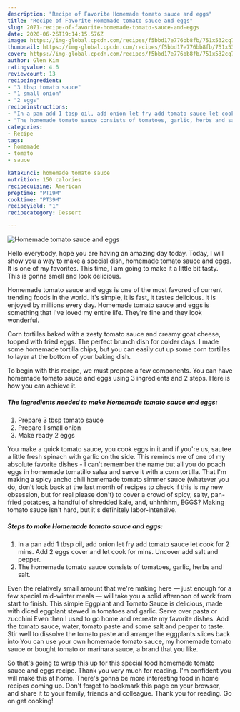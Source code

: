 ```yaml
---
description: "Recipe of Favorite Homemade tomato sauce and eggs"
title: "Recipe of Favorite Homemade tomato sauce and eggs"
slug: 2071-recipe-of-favorite-homemade-tomato-sauce-and-eggs
date: 2020-06-26T19:14:15.576Z
image: https://img-global.cpcdn.com/recipes/f5bbd17e776bb8fb/751x532cq70/homemade-tomato-sauce-and-eggs-recipe-main-photo.jpg
thumbnail: https://img-global.cpcdn.com/recipes/f5bbd17e776bb8fb/751x532cq70/homemade-tomato-sauce-and-eggs-recipe-main-photo.jpg
cover: https://img-global.cpcdn.com/recipes/f5bbd17e776bb8fb/751x532cq70/homemade-tomato-sauce-and-eggs-recipe-main-photo.jpg
author: Glen Kim
ratingvalue: 4.6
reviewcount: 13
recipeingredient:
- "3 tbsp tomato sauce"
- "1 small onion"
- "2 eggs"
recipeinstructions:
- "In a pan add 1 tbsp oil, add onion let fry add tomato sauce let cook for 2 mins. Add 2 eggs cover and let cook for mins. Uncover add salt and pepper."
- "The homemade tomato sauce consists of tomatoes, garlic, herbs and salt."
categories:
- Recipe
tags:
- homemade
- tomato
- sauce

katakunci: homemade tomato sauce 
nutrition: 150 calories
recipecuisine: American
preptime: "PT19M"
cooktime: "PT39M"
recipeyield: "1"
recipecategory: Dessert

---
```



![Homemade tomato sauce and eggs](https://img-global.cpcdn.com/recipes/f5bbd17e776bb8fb/751x532cq70/homemade-tomato-sauce-and-eggs-recipe-main-photo.jpg)

Hello everybody, hope you are having an amazing day today. Today, I will show you a way to make a special dish, homemade tomato sauce and eggs. It is one of my favorites. This time, I am going to make it a little bit tasty. This is gonna smell and look delicious.

Homemade tomato sauce and eggs is one of the most favored of current trending foods in the world. It's simple, it is fast, it tastes delicious. It is enjoyed by millions every day. Homemade tomato sauce and eggs is something that I've loved my entire life. They're fine and they look wonderful.

Corn tortillas baked with a zesty tomato sauce and creamy goat cheese, topped with fried eggs. The perfect brunch dish for colder days. I made some homemade tortilla chips, but you can easily cut up some corn tortillas to layer at the bottom of your baking dish.


To begin with this recipe, we must prepare a few components. You can have homemade tomato sauce and eggs using 3 ingredients and 2 steps. Here is how you can achieve it.

<!--inarticleads1-->

##### The ingredients needed to make Homemade tomato sauce and eggs:

1. Prepare 3 tbsp tomato sauce
1. Prepare 1 small onion
1. Make ready 2 eggs


You make a quick tomato sauce, you cook eggs in it and if you&#39;re us, sautee a little fresh spinach with garlic on the side. This reminds me of one of my absolute favorite dishes - I can&#39;t remember the name but all you do poach eggs in homemade tomatillo salsa and serve it with a corn tortilla. That I&#39;m making a spicy ancho chili homemade tomato simmer sauce (whatever you do, don&#39;t look back at the last month of recipes to check if this is my new obsession, but for real please don&#39;t) to cover a crowd of spicy, salty, pan-fried potatoes, a handful of shredded kale, and, uhhhhhm, EGGS? Making tomato sauce isn&#39;t hard, but it&#39;s definitely labor-intensive. 

<!--inarticleads2-->

##### Steps to make Homemade tomato sauce and eggs:

1. In a pan add 1 tbsp oil, add onion let fry add tomato sauce let cook for 2 mins. Add 2 eggs cover and let cook for mins. Uncover add salt and pepper.
1. The homemade tomato sauce consists of tomatoes, garlic, herbs and salt.


Even the relatively small amount that we&#39;re making here — just enough for a few special mid-winter meals — will take you a solid afternoon of work from start to finish. This simple Eggplant and Tomato Sauce is delicious, made with diced eggplant stewed in tomatoes and garlic. Serve over pasta or zucchini Even then I used to go home and recreate my favorite dishes. Add the tomato sauce, water, tomato paste and some salt and pepper to taste. Stir well to dissolve the tomato paste and arrange the eggplants slices back into You can use your own homemade tomato sauce, my homemade tomato sauce or bought tomato or marinara sauce, a brand that you like. 

So that's going to wrap this up for this special food homemade tomato sauce and eggs recipe. Thank you very much for reading. I'm confident you will make this at home. There's gonna be more interesting food in home recipes coming up. Don't forget to bookmark this page on your browser, and share it to your family, friends and colleague. Thank you for reading. Go on get cooking!
